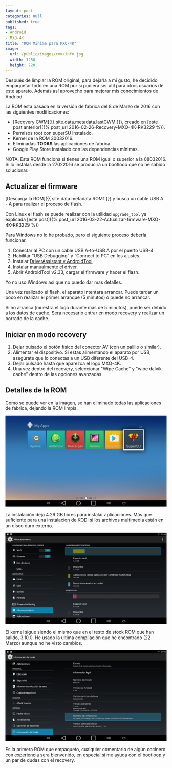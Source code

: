 ```yaml
---
layout: post
categories: null
published: true
tags:
- Android
- MXQ-4K
title: "ROM Mínima para MXQ-4K"
image:
  url: /public/images/rom/info.jpg
  width: 1280
  height: 720
---
```


Después de limpiar la ROM original, para dejarla a mi gusto, he decidido empaquetar todo en una ROM por si pudiera ser útil para otros usuarios de este aparato. Además así aprovecho para mejorar mis conocimientos de Andriod

La ROM esta basada en la versión de fabrica del 8 de Marzo de 2016 con las siguientes modificaciones:

* [Recovery CWM]({{ site.data.metadata.lastCWM }}), creado en [este post anterior]({% post_url 2016-02-26-Recovery-MXQ-4K-RK3229 %}).
* Permisos root con superSU instalado.
* Kernel de la ROM 30032016.
* Eliminadas **TODAS** las aplicaciones de fabrica.
* Google Play Store instalado con las dependencias mínimas.

NOTA. Esta ROM funciona si tienes una ROM igual o superior a la 08032016. Si lo instalas desde la 27022016 se producirá un bootloop que no he sabido solucionar.

<!-- leer mas -->

## Actualizar el firmware ##

[Descarga la ROM]({{ site.data.metadata.ROM1 }}) y busca un cable USB A - A para realizar el proceso de flash.

Con Linux el flash se puede realizar con la utilidad `upgrade_tool` ya explicada [este post]({% post_url 2016-03-22-Actualizar-firmware-MXQ-4K-RK3229 %})

Para Windows no lo he probado, pero el siguiente proceso debería funcionar.

1. Conectar al PC con un cable USB A-to-USB A por el puerto USB-4
2. Habilitar “USB Debugging” y “Connect to PC” en los ajustes.
3. Instalar [DriverAssistant y AndroidTool](https://github.com/MozOpenHard/CHIRIMEN-tools)
4. Instalar manualmente el driver.
5. Abrir AndroidTool v2.33, cargar el firmware y hacer el flash.

Yo no uso Windows así que no puedo dar mas detalles.

Una vez realizado el flash, el aparato intentara arrancar. Puede tardar un poco en realizar el primer arranque (5 minutos) o puede no arrancar.

Si no arranca (muestra el logo durante mas de 5 minutos), puede ser debido a los datos de cache. Sera necesario entrar en modo recovery y realizar un borrado de la cache.

## Iniciar en modo recovery ##

1. Dejar pulsado el botón físico del conector AV (con un palillo o similar).
2. Alimentar el dispositivo. Si estas alimentando el aparato por USB, asegúrate que lo conectas a un USB diferente del USB-4.
3. Dejar pulsado hasta que aparezca el logo MXQ-4K.
3. Una vez dentro del recovery, seleccionar "Wipe Cache" y "wipe dalvik-cache" dentro de las opciones avanzadas.

## Detalles de la ROM ##

Como se puede ver en la imagen, se han eliminado todas las aplicaciones de fabrica, dejando la ROM limpia.

![Aplicaciones de sistema](/public/images/rom/aplicaciones.jpg)

La instalación deja 4.29 GB libres para instalar aplicaciones. Más que suficiente para una instalacion de KODI si los archivos multimedia están en un disco duro externo.

![Espacio libre](/public/images/rom/almacenamiento.jpg)

El kernel sigue siendo el mismo que en el resto de stock ROM que han salido, 3.10.0. He usado la ultima compilación que he encontrado (22 Marzo) aunque no he visto cambios.

![Aplicaciones de sistema](/public/images/rom/info.jpg)

Es la primera ROM que empaqueto, cualquier comentario de algún cocinero con experiencia sera bienvenido, en especial si me ayuda con el bootloop y un par de dudas con el recovery.
